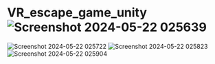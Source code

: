 # VR_escape_game_unity![Screenshot 2024-05-22 025639](https://github.com/ReemAbdelghany/VR_escape_game_unity/assets/127961912/aeb0b4a4-c246-4a79-930b-086406329497)
![Screenshot 2024-05-22 025722](https://github.com/ReemAbdelghany/VR_escape_game_unity/assets/127961912/3a00ea4d-fc9b-47cd-9a7f-8e6ddea22de5)
![Screenshot 2024-05-22 025823](https://github.com/ReemAbdelghany/VR_escape_game_unity/assets/127961912/3c498aeb-5739-45d0-a2dd-a4caf8a16d6f)
![Screenshot 2024-05-22 025904](https://github.com/ReemAbdelghany/VR_escape_game_unity/assets/127961912/959b3c18-e708-42a0-aa26-f4571136e38f)
